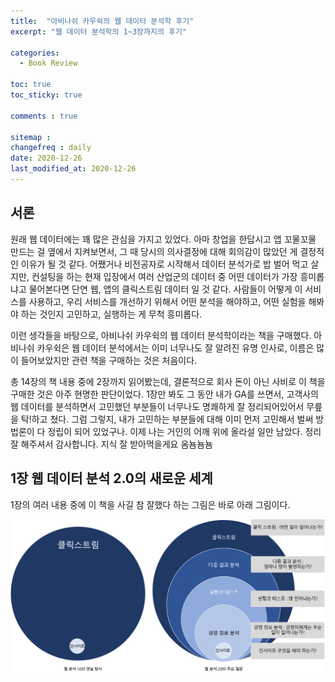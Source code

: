 ```yaml
---
title:  "아비나쉬 카우쉭의 웹 데이터 분석학 후기"
excerpt: "웹 데이터 분석학의 1~3장까지의 후기"

categories:
  - Book Review

toc: true
toc_sticky: true

comments : true

sitemap :
changefreq : daily
date: 2020-12-26
last_modified_at: 2020-12-26
---
```


## 서론

원래 웹 데이터에는 꽤 많은 관심을 가지고 있었다. 아마 창업을 한답시고 앱 꼬물꼬물 만드는 걸 옆에서 지켜보면서,
그 때 당시의 의사결정에 대해 회의감이 많았던 게 결정적인 이유가 될 것 같다. 어쨌거나 비전공자로 시작해서
데이터 분석가로 밥 벌어 먹고 살지만, 컨설팅을 하는 현재 입장에서 여러 산업군의 데이터 중 어떤 데이터가
가장 흥미롭냐고 물어본다면 단연 웹, 앱의 클릭스트림 데이터 일 것 같다. 사람들이 어떻게 이 서비스를 사용하고,
우리 서비스를 개선하기 위해서 어떤 분석을 해야하고, 어떤 실험을 해봐야 하는 것인지 고민하고, 실행하는 게 무척 흥미롭다.

이런 생각들을 바탕으로, 아비나쉬 카우쉭의 웹 데이터 분석학이라는 책을 구매했다. 아비나쉬 카우쉭은 웹 데이터 분석에서는
이미 너무나도 잘 알려진 유명 인사로, 이름은 많이 들어보았지만 관련 책을 구매하는 것은 처음이다.

총 14장의 책 내용 중에 2장까지 읽어봤는데, 결론적으로 회사 돈이 아닌 사비로 이 책을 구매한 것은 아주 현명한 판단이었다.
1장만 봐도 그 동안 내가 GA를 쓰면서, 고객사의 웹 데이터를 분석하면서 고민했던 부분들이 너무나도 명쾌하게 잘 정리되어있어서
무릎을 탁!하고 쳤다. 그럼 그렇지, 내가 고민하는 부분들에 대해 이미 먼저 고민해서 벌써 방법론이 다 정립이 되어 있었구나.
이제 나는 거인의 어깨 위에 올라설 일만 남았다. 정리 잘 해주셔서 감사합니다. 지식 잘 받아먹을게요 옴뇸뇸뇸

## 1장 웹 데이터 분석 2.0의 새로운 세계

1장의 여러 내용 중에 이 책을 사길 참 잘했다 하는 그림은 바로 아래 그림이다.

![chapter1_img01](../_data/img/chapter1_img01.png)
